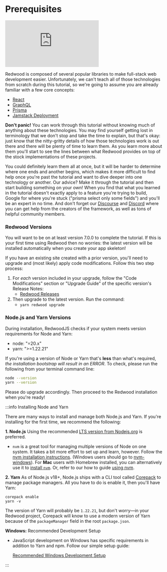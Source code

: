 # Prerequisites

<div class="video-container">
  <iframe src="https://www.youtube.com/embed/HJOzmp8oCIQ?rel=0" frameborder="0" allow="accelerometer; autoplay; encrypted-media; gyroscope; picture-in-picture; modestbranding; showinfo=0; fullscreen"></iframe>
</div>

Redwood is composed of several popular libraries to make full-stack web development easier. Unfortunately, we can't teach all of those technologies from scratch during this tutorial, so we're going to assume you are already familiar with a few core concepts:

- [React](https://react.dev/)
- [GraphQL](https://graphql.org/)
- [Prisma](https://prisma.io/)
- [Jamstack Deployment](https://jamstack.org/)

**Don't panic!** You can work through this tutorial without knowing much of anything about these technologies. You may find yourself getting lost in terminology that we don't stop and take the time to explain, but that's okay: just know that the nitty-gritty details of how those technologies work is out there and there will be plenty of time to learn them. As you learn more about them you'll start to see the lines between what Redwood provides on top of the stock implementations of these projects.

You could definitely learn them all at once, but it will be harder to determine where one ends and another begins, which makes it more difficult to find help once you're past the tutorial and want to dive deeper into one technology or another. Our advice? Make it through the tutorial and then start building something on your own! When you find that what you learned in the tutorial doesn't exactly apply to a feature you're trying to build, Google for where you're stuck ("prisma select only some fields") and you'll be an expert in no time. And don't forget our [Discourse](https://community.redwoodjs.com/) and [Discord](https://discord.com/invite/redwoodjs) where you can get help from the creators of the framework, as well as tons of helpful community members.

### Redwood Versions

You will want to be on at least version 7.0.0 to complete the tutorial. If this is your first time using Redwood then no worries: the latest version will be installed automatically when you create your app skeleton!

If you have an existing site created with a prior version, you'll need to upgrade and (most likely) apply code modifications. Follow this two step process:

1. For _each_ version included in your upgrade, follow the "Code Modifications" section or "Upgrade Guide" of the specific version's Release Notes:
   - [Redwood Releases](https://github.com/redwoodjs/redwood/releases)
2. Then upgrade to the latest version. Run the command:
   - `yarn redwood upgrade`

### Node.js and Yarn Versions

During installation, RedwoodJS checks if your system meets version requirements for Node and Yarn:

- node: "=20.x"
- yarn: ">=1.22.21"

If you're using a version of Node or Yarn that's **less** than what's required, _the installation bootstrap will result in an ERROR_. To check, please run the following from your terminal command line:

```bash
node --version
yarn --version
```

Please do upgrade accordingly. Then proceed to the Redwood installation when you're ready!

:::info Installing Node and Yarn

There are many ways to install and manage both Node.js and Yarn. If you're installing for the first time, we recommend the following:

**1. Node.js**
Using the recommended [LTS version from Nodejs.org](https://nodejs.org/en/) is preferred.

- `nvm` is a great tool for managing multiple versions of Node on one system. It takes a bit more effort to set up and learn, however. Follow the [nvm installation instructions](https://github.com/nvm-sh/nvm#installing-and-updating). (Windows users should go to [nvm-windows](https://github.com/coreybutler/nvm-windows/releases)). For **Mac** users with Homebrew installed, you can alternatively use it to [install `nvm`](https://formulae.brew.sh/formula/nvm). Or, refer to our how to guide [using nvm](../../how-to/using-nvm.md).

**2. Yarn**
As of Node.js v18+, Node.js ships with a CLI tool called [Corepack](https://nodejs.org/docs/latest-v18.x/api/corepack.html) to manage package managers. All you have to do is enable it, then you'll have Yarn:

```
corepack enable
yarn -v
```

The version of Yarn will probably be `1.22.21`, but don't worry—in your Redwood project, Corepack will know to use a modern version of Yarn because of the `packageManager` field in the root `package.json`.

**Windows:** Recommended Development Setup

- JavaScript development on Windows has specific requirements in addition to Yarn and npm. Follow our simple setup guide:

  [Recommended Windows Development Setup](../../how-to/windows-development-setup.md)

:::
